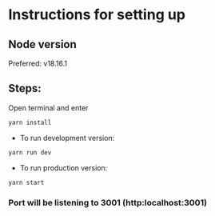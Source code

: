 # Instructions for setting up

## Node version

Preferred: v18.16.1

## Steps:

Open terminal and enter

```bash
yarn install
```

- To run development version:

```bash
yarn run dev
```

- To run production version:

```bash
yarn start
```

### Port will be listening to 3001 (http:localhost:3001)
